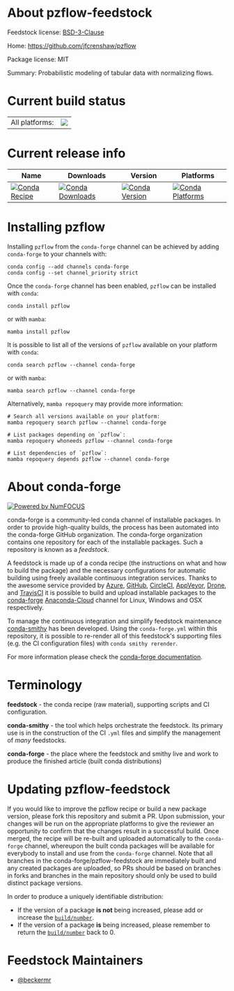 About pzflow-feedstock
======================

Feedstock license: [BSD-3-Clause](https://github.com/conda-forge/pzflow-feedstock/blob/main/LICENSE.txt)

Home: https://github.com/jfcrenshaw/pzflow

Package license: MIT

Summary: Probabilistic modeling of tabular data with normalizing flows.

Current build status
====================


<table><tr><td>All platforms:</td>
    <td>
      <a href="https://dev.azure.com/conda-forge/feedstock-builds/_build/latest?definitionId=18953&branchName=main">
        <img src="https://dev.azure.com/conda-forge/feedstock-builds/_apis/build/status/pzflow-feedstock?branchName=main">
      </a>
    </td>
  </tr>
</table>

Current release info
====================

| Name | Downloads | Version | Platforms |
| --- | --- | --- | --- |
| [![Conda Recipe](https://img.shields.io/badge/recipe-pzflow-green.svg)](https://anaconda.org/conda-forge/pzflow) | [![Conda Downloads](https://img.shields.io/conda/dn/conda-forge/pzflow.svg)](https://anaconda.org/conda-forge/pzflow) | [![Conda Version](https://img.shields.io/conda/vn/conda-forge/pzflow.svg)](https://anaconda.org/conda-forge/pzflow) | [![Conda Platforms](https://img.shields.io/conda/pn/conda-forge/pzflow.svg)](https://anaconda.org/conda-forge/pzflow) |

Installing pzflow
=================

Installing `pzflow` from the `conda-forge` channel can be achieved by adding `conda-forge` to your channels with:

```
conda config --add channels conda-forge
conda config --set channel_priority strict
```

Once the `conda-forge` channel has been enabled, `pzflow` can be installed with `conda`:

```
conda install pzflow
```

or with `mamba`:

```
mamba install pzflow
```

It is possible to list all of the versions of `pzflow` available on your platform with `conda`:

```
conda search pzflow --channel conda-forge
```

or with `mamba`:

```
mamba search pzflow --channel conda-forge
```

Alternatively, `mamba repoquery` may provide more information:

```
# Search all versions available on your platform:
mamba repoquery search pzflow --channel conda-forge

# List packages depending on `pzflow`:
mamba repoquery whoneeds pzflow --channel conda-forge

# List dependencies of `pzflow`:
mamba repoquery depends pzflow --channel conda-forge
```


About conda-forge
=================

[![Powered by
NumFOCUS](https://img.shields.io/badge/powered%20by-NumFOCUS-orange.svg?style=flat&colorA=E1523D&colorB=007D8A)](https://numfocus.org)

conda-forge is a community-led conda channel of installable packages.
In order to provide high-quality builds, the process has been automated into the
conda-forge GitHub organization. The conda-forge organization contains one repository
for each of the installable packages. Such a repository is known as a *feedstock*.

A feedstock is made up of a conda recipe (the instructions on what and how to build
the package) and the necessary configurations for automatic building using freely
available continuous integration services. Thanks to the awesome service provided by
[Azure](https://azure.microsoft.com/en-us/services/devops/), [GitHub](https://github.com/),
[CircleCI](https://circleci.com/), [AppVeyor](https://www.appveyor.com/),
[Drone](https://cloud.drone.io/welcome), and [TravisCI](https://travis-ci.com/)
it is possible to build and upload installable packages to the
[conda-forge](https://anaconda.org/conda-forge) [Anaconda-Cloud](https://anaconda.org/)
channel for Linux, Windows and OSX respectively.

To manage the continuous integration and simplify feedstock maintenance
[conda-smithy](https://github.com/conda-forge/conda-smithy) has been developed.
Using the ``conda-forge.yml`` within this repository, it is possible to re-render all of
this feedstock's supporting files (e.g. the CI configuration files) with ``conda smithy rerender``.

For more information please check the [conda-forge documentation](https://conda-forge.org/docs/).

Terminology
===========

**feedstock** - the conda recipe (raw material), supporting scripts and CI configuration.

**conda-smithy** - the tool which helps orchestrate the feedstock.
                   Its primary use is in the construction of the CI ``.yml`` files
                   and simplify the management of *many* feedstocks.

**conda-forge** - the place where the feedstock and smithy live and work to
                  produce the finished article (built conda distributions)


Updating pzflow-feedstock
=========================

If you would like to improve the pzflow recipe or build a new
package version, please fork this repository and submit a PR. Upon submission,
your changes will be run on the appropriate platforms to give the reviewer an
opportunity to confirm that the changes result in a successful build. Once
merged, the recipe will be re-built and uploaded automatically to the
`conda-forge` channel, whereupon the built conda packages will be available for
everybody to install and use from the `conda-forge` channel.
Note that all branches in the conda-forge/pzflow-feedstock are
immediately built and any created packages are uploaded, so PRs should be based
on branches in forks and branches in the main repository should only be used to
build distinct package versions.

In order to produce a uniquely identifiable distribution:
 * If the version of a package **is not** being increased, please add or increase
   the [``build/number``](https://docs.conda.io/projects/conda-build/en/latest/resources/define-metadata.html#build-number-and-string).
 * If the version of a package **is** being increased, please remember to return
   the [``build/number``](https://docs.conda.io/projects/conda-build/en/latest/resources/define-metadata.html#build-number-and-string)
   back to 0.

Feedstock Maintainers
=====================

* [@beckermr](https://github.com/beckermr/)

